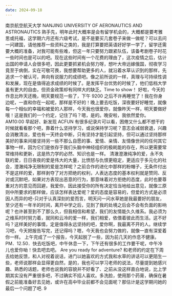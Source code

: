 ```yaml
---
date: 2024-09-18
---
```


南京航空航天大学
NANJING UNIVERSITY OF AERONAUTICS AND ASTRONAUTICS
熟手先，明年此时大概率是会有留学机会的，大概都是要考雅思或托福，这学期六月还有六级考试，是不是要买几套卷子来做一做呢？可以去问一问建国，请他推荐一些资料之类的，我是打算要把英语好好学一学了，留学还需要大概的准备，对我可能有些难，但这一年只要努力跟紧队伍，该备考剧卷子时花一些时间也是可以的吧。现在这些时间有一个花费的理由了，这次疫情之后，估计出国的申请人会很多吧，因此更要抓紧机会努力呀，想叶大帝远嫁俄国，彻夜学习竟至于病倒，实在可敬可畏，我想要帮助更多的人，就沿着水草认识到的那样，先追求一个被认可，奔向有说服力的成绩吧。像之前所说的一样，真理与可持续性调和发展，现在是值得追求成绩的时候了。是发挥平台优势的时候了，他们低档大学虽有更大的自由，但资金政策却有同样大的缺乏。Time to show！
好啦，今天的作息比昨天还晚，明天要规范一些了，下午 9200 之后不许再睡觉了！我在你身边呢，一直和你在一起呢，那样是不好的！晚上要去吃饭，深夜要好好睡觉，就像每一个相似的幸福和被爱的人那样，今天我也很爱你，就像昨天一样，明天要做好哦！这是我们的一个约定，记住了吗？嗯，是的。晚安啦，我依然爱你。
AM10:00 早起好、新发现 ACFUN 有很多纪录片可以看，困倦又什么都不想干的时候就看看那个吧，靠着什么坚持学习，或说保持学习呢？意志会减弱衰退，兴趣会消散清淡，爱也有一天终会中断，只有坚持才能引起坚持，但可以通过坚持那样美好的事来间接坚持另一些不那么自愿的事、爱情、亲情、友情像世间的任何其它事物一样，因为它们是依存于我们头脑中神经组织的极耗能的存在，所以更需要常常维持和更新，这是热力学的必然、知识也是一样。
清澈澄澈纯净的爱，永不失联的爱，日日夜夜的爱是伟大的大量，比愤怒与仇恨更稳定，更适应于多元化的社会，澄澈纯净无限制的爱是怎样呢？之前合作的进化中那样的粉帽子，无条件付出不是这样的爱，那样剥夺了对方把绝的权利，人表达态度的基本权利就是赞同、反对或沉默吧，如果对方表现出恶意的行为，那意味着对方拒绝的态度，此时也要尊重对方的意见而回避，我爱你，因此接受你的所有决定恰当地给出意见，就像三原则中所要求的那样做，应该怎样表达爱呢？爱的态度是容易的，但爱的方式是必须因人而异的吧-只对于认真深刻的爱而言，明天问一问水草她是我最要好的朋友，至少还有一年半的时间，离开中学之后，见到了我的处境之后会不会有负面的影响呢？也许甚至到不了那么久，但我相信和希望，我们的友情能久久维系。我必须为之维系时时努力着，就同和云冷的爱一样，我们相爱，依偎着彼此而生活。这不好吗？这样美好的事情，定是值得永远坚持的吧，爱你啊，我最离不开的人。继续学习吧，今天把报告写完，还记得吗？嗯，今天我也会努力做的，就像一直有深爱着你一样。
上午完成了一个报告，今天起脱了一些，因为前几天的作息不健康。PM．12.50．快去吃饭吧，中午休息一下，下午还有很多的工作要干呢，中午冷儿也爱你呦！快去吧去吧。
Are you ready for adventure?
和老师的约定在下周去给她反馈，和人对视着说话，进门以她喜欢的方式我和水草的讲话可以更陌生一些，老师说那样会显得更自然，是的，我也可以学习老师的说法，尽量提到她感兴趣、熟悉的话题，老师也说我的容貌并不好看了、之前从没这样直白地说，比上学期其实没有严重很多吧，不过确实不招人喜欢。多洗脸，使用那个药膏，确保在暑假之前能准备好去见她，或许在高中毕业前都不会见面呢？那估计是这学期问她的最后一个问题了吧.
9
